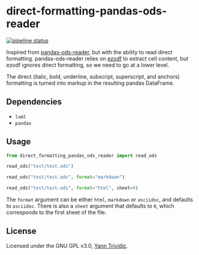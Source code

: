 # direct-formatting-pandas-ods-reader


[![pipeline status](https://gitlab.com/yanntrividic/direct-formatting-pandas-ods-reader/badges/main/pipeline.svg)](https://gitlab.com/yanntrividic/direct-formatting-pandas-ods-reader/-/commits/main) 


Inspired from [pandas-ods-reader](https://github.com/iuvbio/pandas_ods_reader), but with the ability to read direct formatting. pandas-ods-reader relies on [ezodf](https://pypi.org/project/ezodf/) to extract cell content, but ezodf ignores direct formatting, so we need to go at a lower level.

The direct (italic, bold, underline, subscript, superscript, and anchors) formatting is turned into markup in the resulting pandas DataFrame.

## Dependencies

* `lxml`
* `pandas`

## Usage

```python
from direct_formatting_pandas_ods_reader import read_ods

read_ods("test/test.ods")

read_ods("test/test.ods", format="markdown")

read_ods("test/test.ods", format="html", sheet=0)

```

The `format` argument can be either `html`, `markdown` or `asciidoc`, and defaults to `asciidoc`. There is also a `sheet` argument that defaults to `0`, which corresponds to the first sheet of the file.

## License

Licensed under the GNU GPL v3.0, [Yann Trividic](https://yanntrividic.fr).